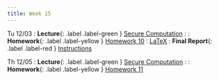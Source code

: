 ```yaml
---
title: Week 15
---
```


Tu 12/03
: **Lecture**{: .label .label-green } [Secure Computation](/assets/lecture-notes/collection-F24.pdf)
    : 
: **Homework**{: .label .label-yellow } [Homework 10](/assets/homework/hw-10.pdf)
    : [LaTeX](/assets/homework/hw-10.tex)
: **Final Report**{: .label .label-red } [Instructions](/assets/homework/final-report.pdf)

Th 12/05
: **Lecture**{: .label .label-green } [Secure Computation](/assets/lecture-notes/collection-F24.pdf)
    : 
: **Homework**{: .label .label-yellow } [Homework 11](/assets/homework/hw-11.pdf)
